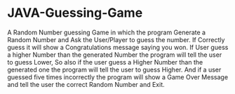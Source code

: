 # JAVA-Guessing-Game
A Random Number guessing Game in which the program Generate a Random Number and Ask the User/Player to guess the number. If Correctly guess it will show a Congratulations message
saying you won. If User guess a higher Number than the generated Number the program will tell the user to guess Lower, So also if the user guess a Higher Number than the generated one the program will tell the user to guess Higher. And if a user guessed five times incorrectly the program will show a Game Over Message and tell the user the correct Random Number and Exit.
